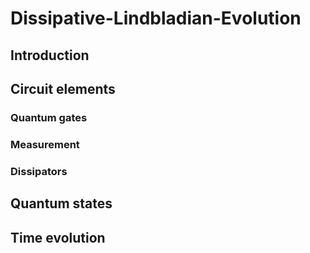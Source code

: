 # Dissipative-Lindbladian-Evolution

## Introduction

## Circuit elements
### Quantum gates
### Measurement
### Dissipators
    
## Quantum states

## Time evolution
